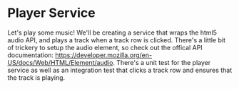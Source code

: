 # Player Service

Let's play some music! We'll be creating a service that wraps the html5 audio API, and plays a track when a track row is
clicked. There's a little bit of trickery to setup the audio element, so check out the offical API documentation:
https://developer.mozilla.org/en-US/docs/Web/HTML/Element/audio. There's a unit test for the player service as well as
an integration test that clicks a track row and ensures that the track is playing.

